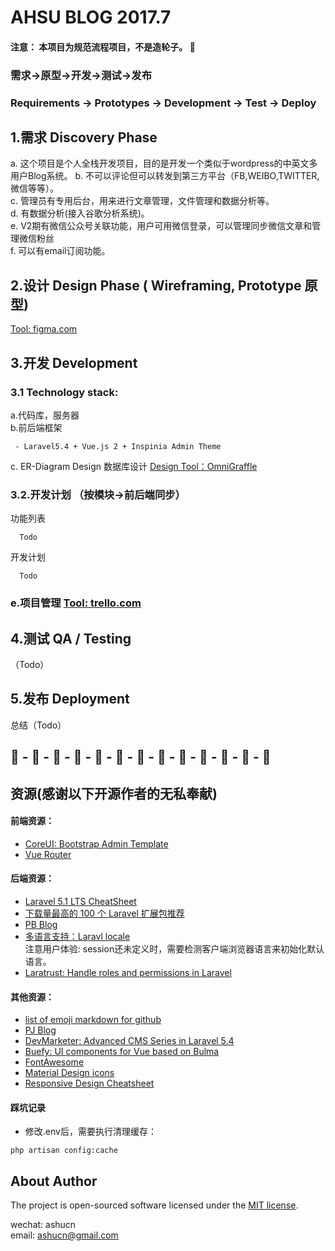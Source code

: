 # AHSU BLOG 2017.7
#### 注意： 本项目为规范流程项目，不是造轮子。 :high_brightness:     
### 需求->原型->开发->测试->发布  
### Requirements -> Prototypes -> Development -> Test -> Deploy   

## 1.需求 Discovery Phase  
a. 这个项目是个人全栈开发项目，目的是开发一个类似于wordpress的中英文多用户Blog系统。
b. 不可以评论但可以转发到第三方平台（FB,WEIBO,TWITTER, 微信等等）。    
c. 管理员有专用后台，用来进行文章管理，文件管理和数据分析等。  
d. 有数据分析(接入谷歌分析系统)。  
e. V2期有微信公众号关联功能，用户可用微信登录，可以管理同步微信文章和管理微信粉丝    
f. 可以有email订阅功能。


## 2.设计 Design Phase ( Wireframing, Prototype 原型)  
[Tool: figma.com](https://www.figma.com/file/BXiiSfVIOegWJNLUEZkWL5Un/ashublog-prototype)    

## 3.开发 Development   
### 3.1 Technology stack:     

a.代码库，服务器   
b.前后端框架   
````   
 - Laravel5.4 + Vue.js 2 + Inspinia Admin Theme  
 ````  
  
c. ER-Diagram Design 数据库设计  [Design Tool：OmniGraffle](https://www.omnigroup.com/omniGraffle/)    
### 3.2.开发计划 （按模块->前后端同步）  
功能列表    
````  
  Todo
````  
开发计划     
````  
  Todo
````  
### e.项目管理 [Tool: trello.com](http://trello.com)    


## 4.测试 QA / Testing  
（Todo）  

## 5.发布 Deployment  
  
总结（Todo）  

## :deciduous_tree: - :deciduous_tree: - :deciduous_tree: - :deciduous_tree: - :deciduous_tree: - :deciduous_tree: - :deciduous_tree: - :deciduous_tree: - :deciduous_tree: - :deciduous_tree: - :deciduous_tree: - :deciduous_tree: - :deciduous_tree: 

## 资源(感谢以下开源作者的无私奉献)           
#### 前端资源：  
- [CoreUI: Bootstrap Admin Template](http://coreui.io)  
- [Vue Router](https://router.vuejs.org/zh-cn/)    
  
#### 后端资源：  
- [Laravel 5.1 LTS CheatSheet](https://cs.laravel-china.org/)  
- [下载量最高的 100 个 Laravel 扩展包推荐](https://laravel-china.org/topics/2530/the-highest-amount-of-downloads-of-the-100-laravel-extensions-recommended)   
- [PB Blog](https://github.com/jcc/blog)   
- [多语言支持：Laravl locale](https://mydnic.be/post/laravel-5-and-his-fcking-non-persistent-app-setlocale)     
注意用户体验: session还未定义时，需要检测客户端浏览器语言来初始化默认语言。
- [Laratrust: Handle roles and permissions in Laravel](https://github.com/santigarcor/laratrust)    
  
#### 其他资源：  
- [list of emoji markdown for github](https://gist.github.com/rxaviers/7360908)     
- [PJ Blog](https://github.com/jcc/blog)    
- [DevMarketer: Advanced CMS Series in Laravel 5.4](https://www.youtube.com/watch?v=rzxNpfiLHSg&index=1&list=PLwAKR305CRO_cukAejlt5kz3pTtDMW_Cd)  
- [Buefy: UI components for Vue based on Bulma](https://buefy.github.io/#/)    
- [FontAwesome](http://fontawesome.io/cheatsheet/)      
- [Material Design icons](https://material.io/icons/)    
- [Responsive Design Cheatsheet](https://www.codeply.com/responsive-design-cheatsheet.html)    

#### 踩坑记录    
- 修改.env后，需要执行清理缓存： 
````  
php artisan config:cache    
````  
  

## About Author 
The project is open-sourced software licensed under the [MIT license](http://opensource.org/licenses/MIT).  

wechat: ashucn  
email: ashucn@gmail.com    
